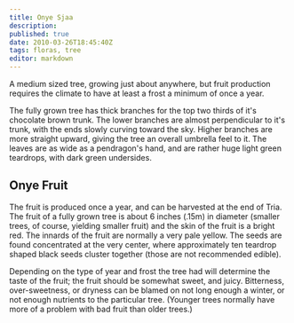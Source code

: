 ```yaml
---
title: Onye Sjaa
description:
published: true
date: 2010-03-26T18:45:40Z
tags: floras, tree
editor: markdown
---
```


A medium sized tree, growing just about anywhere, but fruit production requires the climate to have at least a frost a minimum of once a year.

The fully grown tree has thick branches for the top two thirds of it's chocolate brown trunk. The lower branches are almost perpendicular to it's trunk, with the ends slowly curving toward the sky. Higher branches are more straight upward, giving the tree an overall umbrella feel to it. The leaves are as wide as a pendragon's hand, and are rather huge light green teardrops, with dark green undersides.

Onye Fruit
----------

The fruit is produced once a year, and can be harvested at the end of Tria. The fruit of a fully grown tree is about 6 inches (.15m) in diameter (smaller trees, of course, yielding smaller fruit) and the skin of the fruit is a bright red. The innards of the fruit are normally a very pale yellow. The seeds are found concentrated at the very center, where approximately ten teardrop shaped black seeds cluster together (those are not recommended edible).

Depending on the type of year and frost the tree had will determine the taste of the fruit; the fruit should be somewhat sweet, and juicy. Bitterness, over-sweetness, or dryness can be blamed on not long enough a winter, or not enough nutrients to the particular tree. (Younger trees normally have more of a problem with bad fruit than older trees.)